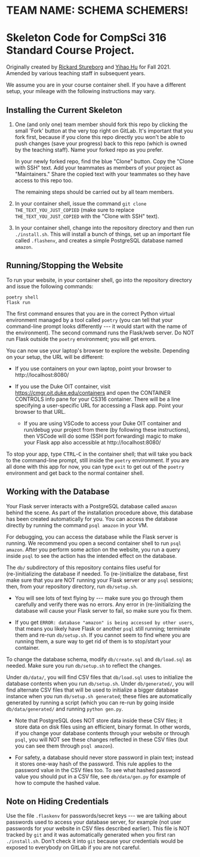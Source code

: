 # TEAM NAME: SCHEMA SCHEMERS!

# Skeleton Code for CompSci 316 Standard Course Project.

Originally created by [Rickard
Stureborg](http://www.rickard.stureborg.com) and [Yihao
Hu](https://www.linkedin.com/in/yihaoh/) for Fall 2021.  Amended by
various teaching staff in subsequent years.

We assume you are in your course container shell.  If you have a
different setup, your mileage with the following instructions may
vary.

## Installing the Current Skeleton

1. One (and only one) team member should fork this repo by clicking
   the small 'Fork' button at the very top right on GitLab.  It's
   important that you fork first, because if you clone this repo
   directly you won't be able to push changes (save your progress)
   back to this repo (which is owned by the teaching staff).  Name
   your forked repo as you prefer.

   In your newly forked repo, find the blue "Clone" button.  Copy the
   "Clone with SSH" text.  Add your teammates as members of your
   project as "Maintainers."  Share the copied text with your
   teammates so they have access to this repo too.

   The remaining steps should be carried out by all team members.

2. In your container shell, issue the command `git clone
   THE_TEXT_YOU_JUST_COPIED` (make sure to replace
   `THE_TEXT_YOU_JUST_COPIED` with the "Clone with SSH" text).
   
3. In your container shell, change into the repository directory and
   then run `./install.sh`.  This will install a bunch of things, set
   up an important file called `.flashenv`, and creates a simple
   PostgreSQL database named `amazon`.

## Running/Stopping the Website

To run your website, in your container shell, go into the repository
directory and issue the following commands:
```
poetry shell
flask run
```

The first command ensures that you are in the correct Python virtual
environment managed by a tool called `poetry` (you can tell that your
command-line prompt looks differently --- it would start with the name
of the environment).  The second command runs the Flask/web server.
Do NOT run Flask outside the `poetry` environment; you will get
errors.

You can now use your laptop's browser to explore the website.
Depending on your setup, the URL will be different:

* If you use containers on your own laptop, point your browser to
  http://localhost:8080/

* If you use the Duke OIT container, visit
  https://cmgr.oit.duke.edu/containers and open the CONTAINER CONTROLS
  info pane for your CS316 container.  There will be a line specifying
  a user-specific URL for accessing a Flask app.  Point your browser
  to that URL.

  - If you are using VSCode to access your Duke OIT container and
    run/debug your project from there (by following these
    instructions), then VSCode will do some (SSH port forwarding)
    magic to make your Flask app also accessible at
    http://localhost:8080/

To stop your app, type <kbd>CTRL</kbd>-<kbd>C</kbd> in the container
shell; that will take you back to the command-line prompt, still
inside the `poetry` environment. If you are all done with this app for
now, you can type `exit` to get out of the `poetry` environment and
get back to the normal container shell.

## Working with the Database

Your Flask server interacts with a PostgreSQL database called `amazon`
behind the scene.  As part of the installation procedure above, this
database has been created automatically for you.  You can access the
database directly by running the command `psql amazon` in your VM.

For debugging, you can access the database while the Flask server is
running.  We recommend you open a second container shell to run `psql
amazon`.  After you perform some action on the website, you run a
query inside `psql` to see the action has the intended effect on the
database.

The `db/` subdirectory of this repository contains files useful for
(re-)initializing the database if needed.  To (re-)initialize the
database, first make sure that you are NOT running your Flask server
or any `psql` sessions; then, from your repository directory, run
`db/setup.sh`.

* You will see lots of text flying by --- make sure you go through
  them carefully and verify there was no errors.  Any error in
  (re-)initializing the database will cause your Flask server to fail,
  so make sure you fix them.

* If you get `ERROR: database "amazon" is being accessed by other
  users`, that means you likely have Flask or another `psql` still
  running; terminate them and re-run `db/setup.sh`.  If you cannot
  seem to find where you are running them, a sure way to get rid of
  them is to stop/start your container.

To change the database schema, modify `db/create.sql` and
`db/load.sql` as needed.  Make sure you run `db/setup.sh` to reflect
the changes.

Under `db/data/`, you will find CSV files that `db/load.sql` uses to
initialize the database contents when you run `db/setup.sh`.  Under
`db/generated/`, you will find alternate CSV files that will be used
to initialize a bigger database instance when you run `db/setup.sh
generated`; these files are automatically generated by running a
script (which you can re-run by going inside `db/data/generated/` and
running `python gen.py`.

* Note that PostgreSQL does NOT store data inside these CSV files; it
  store data on disk files using an efficient, binary format.  In
  other words, if you change your database contents through your
  website or through `psql`, you will NOT see these changes reflected
  in these CSV files (but you can see them through `psql amazon`).

* For safety, a database should never store password in plain text;
  instead it stores one-way hash of the password.  This rule applies
  to the password value in the CSV files too.  To see what hashed
  password value you should put in a CSV file, see `db/data/gen.py`
  for example of how to compute the hashed value.

## Note on Hiding Credentials

Use the file `.flaskenv` for passwords/secret keys --- we are talking
about passwords used to access your database server, for example (not
user passwords for your website in CSV files described earlier).  This
file is NOT tracked by `git` and it was automatically generated when
you first ran `./install.sh`.  Don't check it into `git` because your
credentials would be exposed to everybody on GitLab if you are not
careful.
